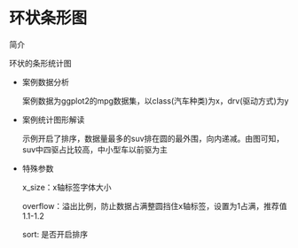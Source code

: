 # 环状条形图

简介

环状的条形统计图

- 案例数据分析

  案例数据为ggplot2的mpg数据集，以class(汽车种类)为x，drv(驱动方式)为y

- 案例统计图形解读

  示例开启了排序，数据量最多的suv排在圆的最外围，向内递减。由图可知，suv中四驱占比较高，中小型车以前驱为主

- 特殊参数

  x_size：x轴标签字体大小
  
  overflow：溢出比例，防止数据占满整圆挡住x轴标签，设置为1占满，推荐值1.1-1.2
  
  sort: 是否开启排序
  
  

